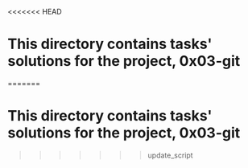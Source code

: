 <<<<<<< HEAD
# This directory contains tasks' solutions for the project, 0x03-git
=======
# This directory contains tasks' solutions for the project, **0x03-git**
>>>>>>> update_script
